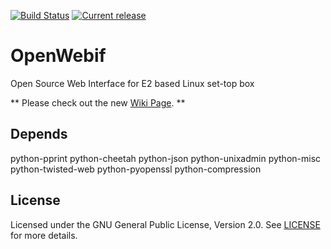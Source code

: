 [![Build Status](https://travis-ci.org/E2OpenPlugins/e2openplugin-OpenWebif.svg?branch=Theme)](https://travis-ci.org/E2OpenPlugins/e2openplugin-OpenWebif)
[![Current release](https://img.shields.io/github/release/E2OpenPlugins/e2openplugin-OpenWebif.svg?style=flat-square)](https://github.com/E2OpenPlugins/e2openplugin-OpenWebif/releases)

OpenWebif
=========
Open Source Web Interface for E2 based Linux set-top box

** Please check out the new [Wiki Page](https://github.com/E2OpenPlugins/e2openplugin-OpenWebif/wiki). **

Depends
-------
python-pprint
python-cheetah
python-json
python-unixadmin
python-misc
python-twisted-web
python-pyopenssl
python-compression

License
-------
Licensed under the GNU General Public License, Version 2.0. See [LICENSE](https://github.com/E2OpenPlugins/e2openplugin-OpenWebif/blob/master/LICENSE.txt) for more details.
